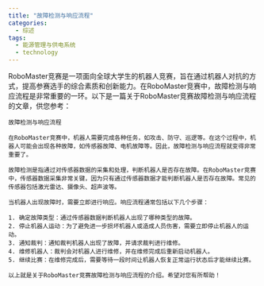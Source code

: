 ```yaml
---  
title: "故障检测与响应流程"  
categories:  
  - 综述  
tags: 
  - 能源管理与供电系统 
  - technology  
---  
```


RoboMaster竞赛是一项面向全球大学生的机器人竞赛，旨在通过机器人对抗的方式，提高参赛选手的综合素质和创新能力。在RoboMaster竞赛中，故障检测与响应流程是非常重要的一环。以下是一篇关于RoboMaster竞赛故障检测与响应流程的文章，供您参考：

```
故障检测与响应流程

在RoboMaster竞赛中，机器人需要完成各种任务，如攻击、防守、巡逻等。在这个过程中，机器人可能会出现各种故障，如传感器故障、电机故障等。因此，故障检测与响应流程就变得非常重要了。

故障检测是指通过对传感器数据的采集和处理，判断机器人是否存在故障。在RoboMaster竞赛中，传感器数据采集非常关键，因为只有通过传感器数据才能判断机器人是否存在故障。常见的传感器包括激光雷达、摄像头、超声波等。

当机器人出现故障时，需要立即进行响应。响应流程通常包括以下几个步骤：

1. 确定故障类型：通过传感器数据判断机器人出现了哪种类型的故障。
2. 停止机器人运动：为了避免进一步损坏机器人或造成人员伤害，需要立即停止机器人的运动。
3. 通知裁判：通知裁判机器人出现了故障，并请求裁判进行维修。
4. 维修机器人：裁判会对机器人进行维修，并在维修完成后重新启动机器人。
5. 继续比赛：在维修完成后，需要等待一段时间让机器人恢复正常运行状态后才能继续比赛。

以上就是关于RoboMaster竞赛故障检测与响应流程的介绍。希望对您有所帮助！
``` 
